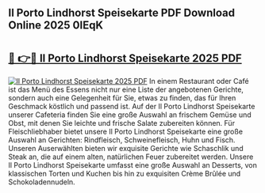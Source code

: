 ## Il Porto Lindhorst Speisekarte PDF Download Online 2025 0IEqK

# <h2><a href="http://gca9goq.nevu.top/?p=Il+Porto+Lindhorst+Speisekarte">🔗 👉🔴 Il Porto Lindhorst Speisekarte 2025 PDF</a></h2>

[![Il Porto Lindhorst Speisekarte 2025 PDF](https://i.imgur.com/dBaPXMq.png)](http://gca9goq.nevu.top/?p=Il+Porto+Lindhorst+Speisekarte)
In einem Restaurant oder Café ist das Menü des Essens nicht nur eine Liste der angebotenen Gerichte, sondern auch eine Gelegenheit für Sie, etwas zu finden, das für Ihren Geschmack köstlich und passend ist. Auf der Il Porto Lindhorst Speisekarte unserer Cafeteria finden Sie eine große Auswahl an frischem Gemüse und Obst, mit denen Sie leichte und frische Salate zubereiten können. Für Fleischliebhaber bietet unsere Il Porto Lindhorst Speisekarte eine große Auswahl an Gerichten: Rindfleisch, Schweinefleisch, Huhn und Fisch. Unseren Auserwählten bieten wir exquisite Gerichte wie Schaschlik und Steak an, die auf einem alten, natürlichen Feuer zubereitet werden. Unsere Il Porto Lindhorst Speisekarte umfasst eine große Auswahl an Desserts, von klassischen Torten und Kuchen bis hin zu exquisiten Crème Brûlée und Schokoladennudeln.
